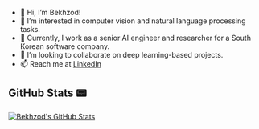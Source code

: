 - 👋 Hi, I’m Bekhzod!
- 👀 I’m interested in computer vision and natural language processing tasks.
- 🌱 Currently, I work as a senior AI engineer and researcher for a South Korean software company.
- 💞️ I’m looking to collaborate on deep learning-based projects.
- 📫 Reach me at [LinkedIn](https://www.linkedin.com/in/bekhzod-olimov-doctor-of-engineering-33059bb1/)

## GitHub Stats 📟

<a href="https://github.com/taulantxhakli/taulantxhakli">
  <img align="center" src="https://github-readme-stats-git-masterrstaa-rickstaa.vercel.app/api?username=bekhzod-olimov&theme=chartreuse-dark&show_icons=true&line_height=27&count_private=true&title_color=ffffff&text_color=c9cacc&icon_color=blueviolet&bg_color=1d1f21" alt="Bekhzod's GitHub Stats" />

</div>

<div>
  
<!-- ![GitHub Contributions](https://github-readme-stats-ruby-one.vercel.app)/api?username=bekhzod-olimov&theme=chartreuse-dark&show_icons=true -->
<!-- ![GitHub Contributions]()/api?username=bekhzod-olimov&theme=tokyonight-dark&show_icons=true) -->
<!-- ![Bekhzod's GitHub stats](https://github-readme-stats.vercel.app/api?username=bekhzod-olimov)](https://github.com/bekhzod-olimov/github-readme-stats) -->

</div>

<!---
bekhzod-olimov/bekhzod-olimov is a ✨ special ✨ repository because its `README.md` (this file) appears on your GitHub profile.
You can click the Preview link to take a look at your changes.
--->
